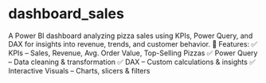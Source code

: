 # dashboard_sales
A Power BI dashboard analyzing pizza sales using KPIs, Power Query, and DAX for insights into revenue, trends, and customer behavior.  🔹 Features: ✅ KPIs – Sales, Revenue, Avg. Order Value, Top-Selling Pizzas ✅ Power Query – Data cleaning &amp; transformation ✅ DAX – Custom calculations &amp; insights ✅ Interactive Visuals – Charts, slicers &amp; filters  
